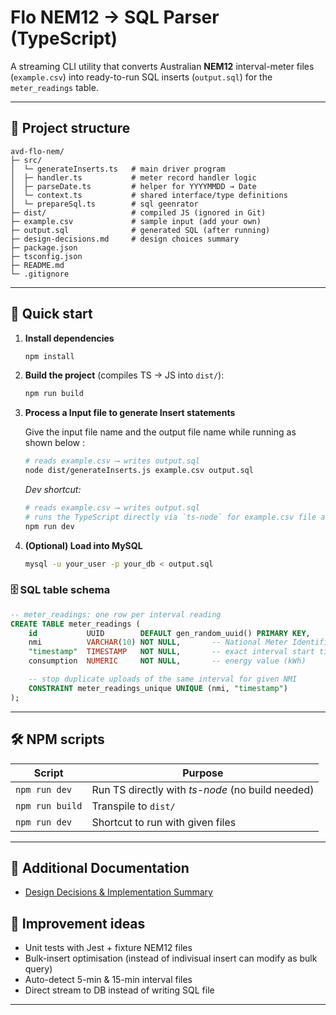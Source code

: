 # Flo NEM12 → SQL Parser (TypeScript)

A streaming CLI utility that converts Australian **NEM12** interval-meter files (`example.csv`) into ready-to-run SQL inserts (`output.sql`) for the `meter_readings` table.

---

## 📁 Project structure

```
avd-flo-nem/
├─ src/
│  └─ generateInserts.ts   # main driver program
│  ├─ handler.ts           # meter record handler logic
│  ├─ parseDate.ts         # helper for YYYYMMDD → Date
│  └─ context.ts           # shared interface/type definitions
│  └─ prepareSql.ts        # sql geenrator
├─ dist/                   # compiled JS (ignored in Git)
├─ example.csv             # sample input (add your own)
├─ output.sql              # generated SQL (after running)
├─ design-decisions.md     # design choices summary
├─ package.json
├─ tsconfig.json
├─ README.md
└─ .gitignore
```

---

## 🚀 Quick start

1. **Install dependencies**

   ```bash
   npm install 
   ```

2. **Build the project** (compiles TS → JS into `dist/`):

   ```bash
   npm run build
   ```

3. **Process a Input file to generate Insert statements**
	
	Give the input file name and the output file name while running as shown below :

   ```bash
   # reads example.csv ⟶ writes output.sql
   node dist/generateInserts.js example.csv output.sql
   ```

   *Dev shortcut:*  
   ```bash
   # reads example.csv ⟶ writes output.sql
   # runs the TypeScript directly via `ts-node` for example.csv file and creates output.sql file.
   npm run dev
   ```


4. **(Optional) Load into MySQL**

   ```bash
   mysql -u your_user -p your_db < output.sql

   ```

### 🗄️ SQL table schema

```sql
-- meter_readings: one row per interval reading
CREATE TABLE meter_readings (
    id           UUID        DEFAULT gen_random_uuid() PRIMARY KEY,
    nmi          VARCHAR(10) NOT NULL,       -- National Meter Identifier
    "timestamp"  TIMESTAMP   NOT NULL,       -- exact interval start time
    consumption  NUMERIC     NOT NULL,       -- energy value (kWh)

    -- stop duplicate uploads of the same interval for given NMI
    CONSTRAINT meter_readings_unique UNIQUE (nmi, "timestamp")
);
```   

---

## 🛠️ NPM scripts

| Script            | Purpose                                           |
|-------------------|---------------------------------------------------|
| `npm run dev`     | Run TS directly with _ts-node_ (no build needed)  |
| `npm run build`   | Transpile to `dist/`                              |
| `npm run dev`     | Shortcut to run with given files                  |

---

## 📘 Additional Documentation

- [Design Decisions & Implementation Summary](./design-decisions.md)

## 📌 Improvement ideas

* Unit tests with Jest + fixture NEM12 files  
* Bulk-insert optimisation (instead of indivisual insert can modify as bulk query)
* Auto-detect 5-min & 15-min interval files  
* Direct stream to DB instead of writing SQL file

---
